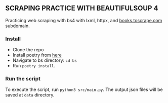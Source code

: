 ## SCRAPING PRACTICE WITH BEAUTIFULSOUP 4

Practicing web scraping with bs4 with lxml, httpx, and [books.toscrape.com](https://books.toscrape.com) subdomain.

### Install

- Clone the repo
- Install poetry from [here](https://python-poetry.org/docs/#installation)
- Navigate to bs directory: `cd bs`
- Run `poetry install`.

### Run the script

To execute the script, run `python3 src/main.py`. The output json files will be saved at `data` directory.
